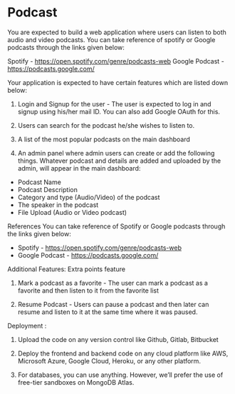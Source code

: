 # Podcast
<!DOCTYPE html>
<html lang="en">
<head>
    <meta charset="UTF-8">
    <meta http-equiv="X-UA-Compatible" content="IE=edge">
    <meta name="viewport" content="width=device-width, initial-scale=1.0">
  
</head>
<body>
     You are expected to build a web application where users can listen to both audio and video podcasts. You can take reference of spotify or Google podcasts through the links given below:

Spotify - https://open.spotify.com/genre/podcasts-web
Google Podcast - https://podcasts.google.com/

Your application is expected to have certain features which are listed down below:
1. Login and Signup for the user - The user is expected to log in and signup using his/her mail ID. You can also add Google OAuth for this.


2. Users can search for the podcast he/she wishes to listen to.


3. A list of the most popular podcasts on the main dashboard


4. An admin panel where admin users can create or add the following things. Whatever podcast and details are added and uploaded by the admin, will appear in the main dashboard:
- Podcast Name
- Podcast Description
- Category and type (Audio/Video) of the podcast
- The speaker in the podcast
- File Upload (Audio or Video podcast)

References 
You can take reference of Spotify or Google podcasts through the links given below:


- Spotify - https://open.spotify.com/genre/podcasts-web
- Google Podcast - https://podcasts.google.com/

Additional Features: Extra points feature


1. Mark a podcast as a favorite - The user can mark a podcast as a favorite and then listen to it from the favorite list


2. Resume Podcast - Users can pause a podcast and then later can resume and listen to it at the same time where it was paused.

Deployment :
1) Upload the code on any version control like Github, Gitlab, Bitbucket


2) Deploy the frontend and backend code on any cloud platform like AWS, Microsoft Azure, Google Cloud, Heroku, or any other platform.


3) For databases, you can use anything. However, we’ll prefer the use of free-tier sandboxes on MongoDB Atlas.

</body>
</html>
